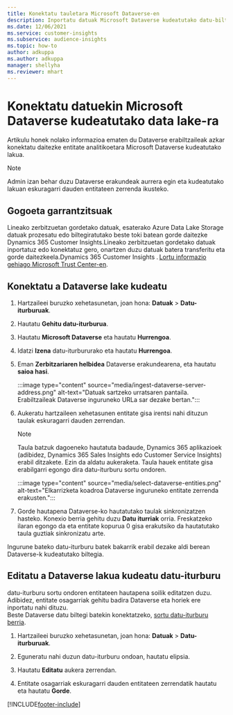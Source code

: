 ```yaml
---
title: Konektatu tauletara Microsoft Dataverse-en
description: Inportatu datuak Microsoft Dataverse kudeatutako datu-biltegia.
ms.date: 12/06/2021
ms.service: customer-insights
ms.subservice: audience-insights
ms.topic: how-to
author: adkuppa
ms.author: adkuppa
manager: shellyha
ms.reviewer: mhart
---
```


# <a name="connect-to-data-in-a-microsoft-dataverse-managed-data-lake"></a>Konektatu datuekin Microsoft Dataverse kudeatutako data lake-ra



Artikulu honek nolako informazioa ematen du Dataverse erabiltzaileak azkar konektatu daitezke entitate analitikoetara Microsoft Dataverse kudeatutako lakua. 

> [!NOTE]
> Admin izan behar duzu Dataverse erakundeak aurrera egin eta kudeatutako lakuan eskuragarri dauden entitateen zerrenda ikusteko.

## <a name="important-considerations"></a>Gogoeta garrantzitsuak

Lineako zerbitzuetan gordetako datuak, esaterako Azure Data Lake Storage datuak prozesatu edo biltegiratutako beste toki batean gorde daitezke Dynamics 365 Customer Insights.Lineako zerbitzuetan gordetako datuak inportatuz edo konektatuz gero, onartzen duzu datuak batera transferitu eta gorde daitezkeela.Dynamics 365 Customer Insights . [Lortu informazio gehiago Microsoft Trust Center-en](https://www.microsoft.com/trust-center).

## <a name="connect-to-a-dataverse-managed-lake"></a>Konektatu a Dataverse lake kudeatu

1. Hartzaileei buruzko xehetasunetan, joan hona: **Datuak** > **Datu-iturburuak**.

2. Hautatu **Gehitu datu-iturburua**.

3. Hautatu **Microsoft Dataverse** eta hautatu **Hurrengoa**.

4. Idatzi **Izena** datu-iturbururako eta hautatu **Hurrengoa**. 

5. Eman **Zerbitzariaren helbidea** Dataverse erakundearena, eta hautatu **saioa hasi**.

   :::image type="content" source="media/ingest-dataverse-server-address.png" alt-text="Datuak sartzeko urratsaren pantaila. Erabiltzaileak Dataverse inguruneko URLa sar dezake bertan.":::

6. Aukeratu hartzaileen xehetasunen entitate gisa irentsi nahi dituzun taulak eskuragarri dauden zerrendan.    

   > [!NOTE]
   > Taula batzuk dagoeneko hautatuta badaude, Dynamics 365 aplikazioek (adibidez, Dynamics 365 Sales Insights edo Customer Service Insights) erabil ditzakete. Ezin da aldatu aukeraketa. Taula hauek entitate gisa erabilgarri egongo dira datu-iturburu sortu ondoren.

   :::image type="content" source="media/select-dataverse-entities.png" alt-text="Elkarrizketa koadroa Dataverse inguruneko entitate zerrenda erakusten.":::

7. Gorde hautapena Dataverse-ko hautatutako taulak sinkronizatzen hasteko. Konexio berria gehitu duzu **Datu iturriak** orria. Freskatzeko ilaran egongo da eta entitate kopurua 0 gisa erakutsiko da hautatutako taula guztiak sinkronizatu arte.

Ingurune bateko datu-iturburu batek bakarrik erabil dezake aldi berean Dataverse-k kudeatutako biltegia.

## <a name="edit-a-dataverse-managed-lake-data-source"></a>Editatu a Dataverse lakua kudeatu datu-iturburu

datu-iturburu sortu ondoren entitateen hautapena soilik editatzen duzu. Adibidez, entitate osagarriak gehitu badira Dataverse eta horiek ere inportatu nahi dituzu.    
Beste Dataverse datu biltegi batekin konektatzeko, [sortu datu-iturburu berria](#connect-to-a-dataverse-managed-lake).

1. Hartzaileei buruzko xehetasunetan, joan hona: **Datuak** > **Datu-iturburuak**.

2. Eguneratu nahi duzun datu-iturburu ondoan, hautatu elipsia.

3. Hautatu **Editatu** aukera zerrendan.

4. Entitate osagarriak eskuragarri dauden entitateen zerrendatik hautatu eta hautatu **Gorde**.

[!INCLUDE[footer-include](../includes/footer-banner.md)]
